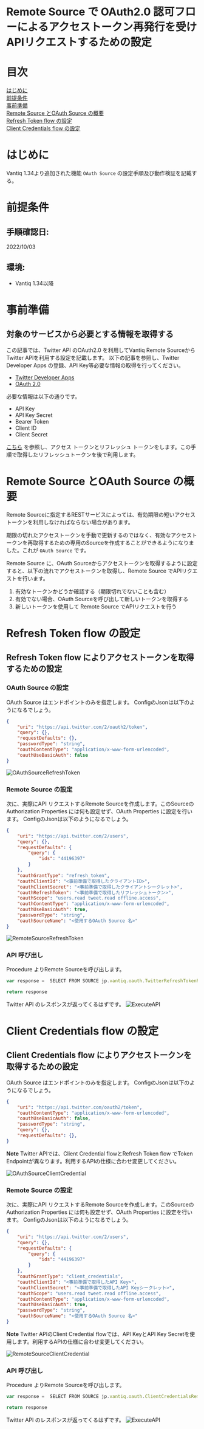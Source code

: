 # **Remote Source で OAuth2.0 認可フローによるアクセストークン再発行を受けAPIリクエストするための設定**

# 目次

[はじめに](#introduction)  
[前提条件](#prerequisites)  
[事前準備](#prepare)   
[Remote Source とOAuth Source の概要](#overview)   
[Refresh Token flow の設定](#refreshTokenFlow)   
[Client Credentials flow の設定](#clientCredentialsFlow)  


# はじめに<a id="introduction"></a>
Vantiq 1.34より追加された機能 `OAuth Source` の設定手順及び動作検証を記載する。

# 前提条件<a id="prerequisites"></a>
## 手順確認日:
2022/10/03
## 環境:
- Vantiq 1.34以降

# 事前準備<a id="prepare"></a>
## 対象のサービスから必要とする情報を取得する
この記事では、Twitter API のOAuth2.0 を利用してVantiq Remote SourceからTwitter APIを利用する設定を記載します。
以下の記事を参照し、Twitter Developer Apps の登録、API Key等必要な情報の取得を行ってください。

- [Twitter Developer Apps](https://developer.twitter.com/en/docs/apps/overview)
- [OAuth 2.0](https://developer.twitter.com/en/docs/authentication/oauth-2-0)

必要な情報は以下の通りです。
- API Key
- API Key Secret
- Bearer Token
- Client ID
- Client Secret


[こちら](https://developer.twitter.com/en/docs/authentication/oauth-2-0/user-access-token) を参照し、アクセス トークンとリフレッシュ トークンをします。この手順で取得したリフレッシュトークンを後で利用します。

# Remote Source とOAuth Source の概要<a id="overview"></a>  
Remote Sourceに指定するRESTサービスによっては、有効期限の短いアクセストークンを利用しなければならない場合があります。

期限の切れたアクセストークンを手動で更新するのではなく、有効なアクセストークンを再取得するための専用のSourceを作成することができるようになりました。これが `OAuth Source` です。

Remote Source に、OAuth Sourceからアクセストークンを取得するように設定すると、以下の流れでアクセストークンを取得し、Remote Source でAPIリクエストを行います。
1. 有効なトークンかどうか確認する（期限切れでないことも含む） 
2. 有効でない場合、OAuth Sourceを呼び出して新しいトークンを取得する
3. 新しいトークンを使用して Remote Source でAPIリクエストを行う


# Refresh Token flow の設定<a id="refreshTokenFlow"></a>
## Refresh Token flow によりアクセストークンを取得するための設定

### OAuth Source の設定
OAuth Source はエンドポイントのみを指定します。
ConfigのJsonは以下のようになるでしょう。
```json
{
    "uri": "https://api.twitter.com/2/oauth2/token",
    "query": {},
    "requestDefaults": {},
    "passwordType": "string",
    "oauthContentType": "application/x-www-form-urlencoded",
    "oauthUseBasicAuth": false
}
```

![OAuthSourceRefreshToken](../../imgs/remote-source-oauth/image1.png)

### Remote Source の設定
次に、実際にAPI リクエストするRemote Sourceを作成します。このSourceのAuthorization Properties には何も設定せず、OAuth Properties に設定を行います。
ConfigのJsonは以下のようになるでしょう。

```json
{
    "uri": "https://api.twitter.com/2/users",
    "query": {},
    "requestDefaults": {
        "query": {
            "ids": "44196397"
        }
    },
    "oauthGrantType": "refresh_token",
    "oauthClientId": "<事前準備で取得したクライアントID>",
    "oauthClientSecret": "<事前準備で取得したクライアントシークレット>",
    "oauthRefreshToken": "<事前準備で取得したリフレッシュトークン>",
    "oauthScope": "users.read tweet.read offline.access",
    "oauthContentType": "application/x-www-form-urlencoded",
    "oauthUseBasicAuth": true,
    "passwordType": "string",
    "oauthSourceName": "<使用するOAuth Source 名>"
}

```
![RemoteSourceRefreshToken](../../imgs/remote-source-oauth/image2.png)



### API 呼び出し
Procedure よりRemote Sourceを呼び出します。

```javascript
var response =  SELECT FROM SOURCE jp.vantiq.oauth.TwitterRefreshTokenRemoteSource WITH method = "GET"

return response
```

Twitter API のレスポンスが返ってくるはずです。
![ExecuteAPI](../../imgs/remote-source-oauth/image3.png)

# Client Credentials flow の設定<a id="clientCredentialsFlow"></a>
## Client Credentials flow によりアクセストークンを取得するための設定

OAuth Source はエンドポイントのみを指定します。
ConfigのJsonは以下のようになるでしょう。
```json
{
    "uri": "https://api.twitter.com/oauth2/token",
    "oauthContentType": "application/x-www-form-urlencoded",
    "oauthUseBasicAuth": false,
    "passwordType": "string",
    "query": {},
    "requestDefaults": {},
}
```

**Note**
Twitter APIでは、Client Credential flowとRefresh Token flow でToken Endpointが異なります。利用するAPIの仕様に合わせ変更してください。

![OAuthSourceClientCredential](../../imgs/remote-source-oauth/image4.png)



### Remote Source の設定
次に、実際にAPI リクエストするRemote Sourceを作成します。このSourceのAuthorization Properties には何も設定せず、OAuth Properties に設定を行います。
ConfigのJsonは以下のようになるでしょう。

```json
{
    "uri": "https://api.twitter.com/2/users",
    "query": {},
    "requestDefaults": {
        "query": {
            "ids": "44196397"
        }
    },
    "oauthGrantType": "client_credentials",
    "oauthClientId": "<事前準備で取得したAPI Key>",
    "oauthClientSecret": "<事前準備で取得したAPI Keyシークレット>",
    "oauthScope": "users.read tweet.read offline.access",
    "oauthContentType": "application/x-www-form-urlencoded",
    "oauthUseBasicAuth": true,
    "passwordType": "string",
    "oauthSourceName": "<使用するOAuth Source 名>"
}
```
**Note**
Twitter APIのClient Credential flowでは、API KeyとAPI Key Secretを使用します。利用するAPIの仕様に合わせ変更してください。


![RemoteSourceClientCredential](../../imgs/remote-source-oauth/image5.png)



### API 呼び出し
Procedure よりRemote Sourceを呼び出します。

```javascript
var response =  SELECT FROM SOURCE jp.vantiq.oauth.ClientCredentialsRemoteSource WITH method = "GET"

return response
```

Twitter API のレスポンスが返ってくるはずです。
![ExecuteAPI](../../imgs/remote-source-oauth/image3.png)

